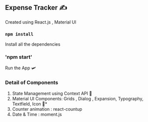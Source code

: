 
## Expense Tracker ✍

Created using React.js , Material UI

### `npm install`
Install all the dependencies

### 'npm start'
Run the App 🛩

### Detail of Components

1) State Management using Context API 📧
2) Material UI Components: Grids , Dialog , 
    Expansion, Typography, Textfield, Icon 💖*
3) Counter animation : react-countup
4) Date & Time : moment.js
